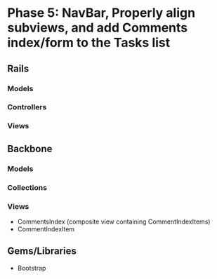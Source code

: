 # Phase 5: NavBar, Properly align subviews, and add Comments index/form to the Tasks list

## Rails
### Models

### Controllers

### Views

## Backbone
### Models

### Collections

### Views
* CommentsIndex (composite view containing CommentIndexItems)
* CommentIndexItem

## Gems/Libraries
* Bootstrap
